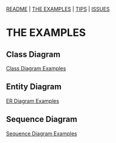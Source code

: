 [README](/README.md) | [THE EXAMPLES](/mermaid/the-examples.md) | [TIPS](/mermaid/general/tips.md) | [ISSUES](/mermaid/general/issues.md)

# THE EXAMPLES

## Class Diagram

[Class Diagram Examples](/mermaid/class-diagram/class-diagram.md)

## Entity Diagram

[ER Diagram Examples](/mermaid/er-diagram/er-diagram.md)

## Sequence Diagram

[Sequence Diagram Examples](/mermaid/sequence-diagram/sequence-diagram.md)
